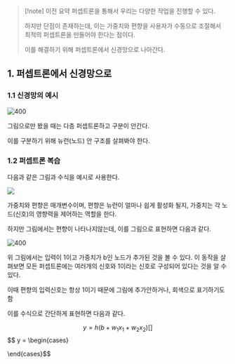 > [!note] 이전 요약
> 퍼셉트론을 통해서 우리는 다양한 작업을 진행할 수 있다. 
>
>하지만 단점이 존재하는데, 이는 가중치와 편향을 사용자가 수동으로 조절해서 최적의 퍼셉트론을 만들어야 한다는 점이다.
>
>이를 해결하기 위해 퍼셉트론에서 신경망으로 나아간다.
## 1. 퍼셉트론에서 신경망으로
### 1.1 신경망의 예시

![400](https://i.imgur.com/90UVYIM.png)

그림으로만 봤을 때는 다층 퍼셉트론하고 구분이 안간다.

이를 구분하기 위해 뉴런(노드) 안 구조를 살펴봐야 한다.

### 1.2 퍼셉트론 복습
다음과 같은 그림과 수식을 예시로 사용한다.

![](https://i.imgur.com/AH1iLbB.png)

가중치와 편향은 매개변수이며, 편향은 뉴런이 얼마나 쉽게 활성화 될지, 가중치는 각 노드(신호)의 영향력을 제어하는 역할을 한다.

하지만 그림에서는 편향이 나타나지않는데, 이를 그림으로 표현하면 다음과 같다.


![400](https://i.imgur.com/v8ypcQJ.png)

위 그림에서는 입력이 1이고 가중치가 b인 노드가  추가된 것을 볼 수 있다. 이 동작을 살펴보면 모든 퍼셉트론에는 여러개의 신호와 1이라는 신호로 구성되어 있다는 것을 알 수 있다.

이때 편향의 입력신호는 항상 1이기 때문에 그림에 추가안하거나, 회색으로 표기하기도 함

이를 수식으로 간단하게 표현하면 다음과 같다.

$$y = h(b+w_1x_1+w_2x_2) []$$ 
$$
y = 
\begin{cases}

\end{cases}$$